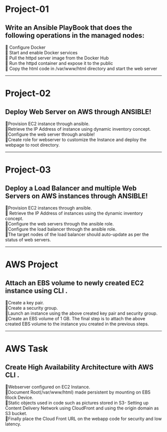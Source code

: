 # Project-01
## Write an Ansible PlayBook that does the following operations in the managed nodes:
🔅 Configure Docker <br/>
🔅 Start and enable Docker services <br/>
🔅 Pull the httpd server image from the Docker Hub <br/>
🔅 Run the httpd container and expose it to the public <br/>
🔅 Copy the html code in /var/www/html directory and start the web server <br/>

-----------------------------------------------------------------------------------------------------------

# Project-02
## Deploy Web Server on AWS through ANSIBLE!
🔅Provision EC2 instance through ansible. <br/>
🔅Retrieve the IP Address of instance using dynamic inventory concept. <br/>
🔅Configure the web server through ansible! <br/>
🔅Create role for webserver to customize the Instance and deploy the webpage to root directory.  <br/>

------------------------------------------------------------------------------------------------------------

# Project-03
## Deploy a Load Balancer and multiple Web Servers on AWS instances through ANSIBLE!
🔅Provision EC2 instances through ansible. <br/>
🔅 Retrieve the IP Address of instances using the dynamic inventory concept. <br/>
🔅Configure the web servers through the ansible role. <br/> 
🔅Configure the load balancer through the ansible role. <br/>
🔅The target nodes of the load balancer should auto-update as per the status of web servers. <br/>

-----------------------------------------------------------------------------------------------------------

# AWS Project
## Attach an EBS volume to newly created EC2 instance using CLI .
🔅Create a key pair.<br/>
🔅Create a security group.<br/>
🔅Launch an instance using the above created key pair and security group.<br/>
🔅Create an EBS volume of 1 GB. The final step is to attach the above created EBS volume to the instance you created in the previous steps.<br/>

-----------------------------------------------------------------------------------------------------------

# AWS Task 
## Create High Availability Architecture with AWS CLI .
🔅Webserver configured on EC2 Instance.<br/>
🔅Document Root(/var/www/html) made persistent by mounting on EBS Block Device.<br/>
🔅Static objects used in code such as pictures stored in S3- Setting up Content Delivery Network using CloudFront and using the origin domain as S3 bucket.<br/>
🔅Finally place the Cloud Front URL on the webapp code for security and low latency.<br/>
